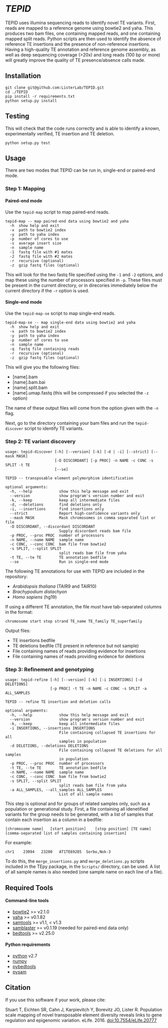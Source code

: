 *TEPID*
======

TEPID uses illumina sequencing reads to identify novel TE variants. First, reads are mapped to a reference genome using bowtie2 and yaha. This produces two bam files, one containing mapped reads, and one containing mapped split reads. Python scripts are then used to identify the absence of reference TE insertions and the presence of non-reference insertions. Having a high-quality TE annotation and reference genome assembly, as well as deep sequencing coverage (>20x) and long reads (100 bp or more) will greatly improve the quality of TE presence/absence calls made.

## Installation

```
git clone git@github.com:ListerLab/TEPID.git
cd ./TEPID
pip install -r requirements.txt
python setup.py install
```

## Testing

This will check that the code runs correctly and is able to identify a known, experimentally verified, TE insertion and TE deletion.

```
python setup.py test
```

## Usage

There are two modes that TEPID can be run in, single-end or paired-end mode.  

### Step 1: Mapping

#### Paired-end mode

Use the `tepid-map` script to map paired-end reads.

```
tepid-map -- map paired-end data using bowtie2 and yaha
  -h  show help and exit
  -x  path to bowtie2 index
  -y  path to yaha index
  -p  number of cores to use
  -s  average insert size
  -n  sample name
  -1  fastq file with #1 mates
  -2  fastq file with #2 mates
  -r  recursive (optional)
  -z  gzip fastq files (optional)
```

This will look for the two fastq file specified using the `-1` and `-2` options, and map these using the number of processors specified in `-p`. These files must be present in the current directory, or in direcories immediately below the current directory if the `-r` option is used.

#### Single-end mode

Use the `tepid-map-se` script to map single-end reads.  

```
tepid-map-se -- map single-end data using bowtie2 and yaha
  -h  show help and exit
  -x  path to bowtie2 index
  -y  path to yaha index
  -p  number of cores to use
  -n  sample name
  -q  fastq file containing reads
  -r  recursive (optional)
  -z  gzip fastq files (optional)
```


This will give you the following files:

* [name].bam
* [name].bam.bai
* [name].split.bam
* [name].umap.fastq (this will be compressed if you selected the `-z` option)

The name of these output files will come from the option given with the `-n` flag.

Next, go to the directory containing your bam files and run the `tepid-discover` script to identify TE variants.

### Step 2: TE variant discovery

```
usage: tepid-discover [-h] [--version] [-k] [-d | -i] [--strict] [--mask MASK]
                      [-D DISCORDANT] [-p PROC] -n NAME -c CONC -s SPLIT -t TE
                      [--se]

TEPID -- transposable element polymorphism identification

optional arguments:
  -h, --help            show this help message and exit
  --version             show program's version number and exit
  -k, --keep            keep all intermediate files
  -d, --deletions       find deletions only
  -i, --insertions      find insertions only
  --strict              Report high-confidence variants only
  --mask MASK           Mask chromosomes in comma separated list or file
  -D DISCORDANT, --discordant DISCORDANT
                        Supply discordant reads bam file
  -p PROC, --proc PROC  number of processors
  -n NAME, --name NAME  sample name
  -c CONC, --conc CONC  bam file from bowtie2
  -s SPLIT, --split SPLIT
                        split reads bam file from yaha
  -t TE, --te TE        TE annotation bedfile
  --se                  Run in single-end mode
```

The following TE annotations for use with TEPID are included in the repository:  
  - *Arabidopsis thaliana* (TAIR9 and TAIR10)
  - *Brachypodium distachyon*
  - *Homo sapiens* (hg19)

If using a different TE annotation, the file _must_ have tab-separated columns in the format:

`chromosome start stop strand TE_name TE_family TE_superfamily`

Output files:

  * TE insertions bedfile
  * TE deletions bedfile (TE present in reference but not sample)
  * File containing names of reads providing evidence for insertions
  * File containing names of reads providing evidence for deletions

### Step 3: Refinement and genotyping

```
usage: tepid-refine [-h] [--version] [-k] [-i INSERTIONS] [-d DELETIONS]
                    [-p PROC] -t TE -n NAME -c CONC -s SPLIT -a ALL_SAMPLES

TEPID -- refine TE insertion and deletion calls

optional arguments:
  -h, --help            show this help message and exit
  --version             show program's version number and exit
  -k, --keep            keep all intermediate files
  -i INSERTIONS, --insertions INSERTIONS
                        File containing collapsed TE insertions for all
                        samples in population
  -d DELETIONS, --deletions DELETIONS
                        File containing collapsed TE deletions for all samples
                        in population
  -p PROC, --proc PROC  number of processors
  -t TE, --te TE        TE annotation bedfile
  -n NAME, --name NAME  sample name
  -c CONC, --conc CONC  bam file from bowtie2
  -s SPLIT, --split SPLIT
                        split reads bam file from yaha
  -a ALL_SAMPLES, --all_samples ALL_SAMPLES
                        List of all sample names
```

This step is optional and for groups of related samples only, such as a population or generational study. First, a file containing all idenetified variants for the group needs to be generated, with a list of samples that contain each insertion as a column in a bedfile:

```
[chromosome name]	[start position]	[stop position]	[TE name] [comma-separated list of samples containing insertion]
```

For example:
```
chr1	23094	23200	AT1TE69285	Sorbo,Nok-3
```

To do this, the `merge_insertions.py` and `merge_deletions.py` scripts included in the TEpy package, in the `Scripts/` directory, can be used. A list of all sample names is also needed (one sample name on each line of a file).


## Required Tools

#### Command-line tools

* [bowtie2](http://bowtie-bio.sourceforge.net/bowtie2/index.shtml) >= v2.1.0  
* [yaha](https://github.com/GregoryFaust/yaha) >= v0.1.82  
* [samtools](http://www.htslib.org/download/) >= v1.1, < v1.3  
* [samblaster](https://github.com/GregoryFaust/samblaster) >= v0.1.19 (needed for paired-end data only)  
* [bedtools](http://bedtools.readthedocs.org/en/latest/) >= v2.25.0  

#### Python requirements

* [python](https://www.python.org) v2.7  
* [numpy](http://www.numpy.org/)  
* [pybedtools](http://pythonhosted.org/pybedtools/)  
* [pysam](http://pysam.readthedocs.org/en/latest/)  


## Citation

If you use this software if your work, please cite:

Stuart T, Eichten SR, Cahn J, Karpievitch Y, Borevitz JO, Lister R. Population scale mapping of novel transposable element diversity reveals links to gene regulation and epigenomic variation. eLife. 2016. [doi:10.7554/eLife.20777](http://dx.doi.org/10.7554/eLife.20777)
